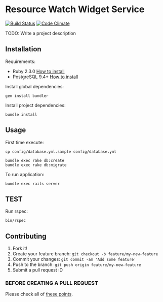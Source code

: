 # Resource Watch Widget Service

[![Build Status](https://travis-ci.org/resource-watch/rw_widget.svg?branch=staging)](https://travis-ci.org/resource-watch/rw_widget) [![Code Climate](https://codeclimate.com/github/resource-watch/rw_widget/badges/gpa.svg)](https://codeclimate.com/github/resource-watch/rw_widget)

TODO: Write a project description

## Installation

Requirements:

* Ruby 2.3.0 [How to install](https://gorails.com/setup/osx/10.10-yosemite)
* PostgreSQL 9.4+ [How to install](http://exponential.io/blog/2015/02/21/install-postgresql-on-mac-os-x-via-brew/)

Install global dependencies:

    gem install bundler

Install project dependencies:

    bundle install

## Usage

First time execute:

    cp config/database.yml.sample config/database.yml

    bundle exec rake db:create
    bundle exec rake db:migrate

To run application:

    bundle exec rails server

## TEST

  Run rspec:

    bin/rspec

## Contributing

1. Fork it!
2. Create your feature branch: `git checkout -b feature/my-new-feature`
3. Commit your changes: `git commit -am 'Add some feature'`
4. Push to the branch: `git push origin feature/my-new-feature`
5. Submit a pull request :D

### BEFORE CREATING A PULL REQUEST

  Please check all of [these points](https://github.com/resource-watch/rw_widget/blob/master/CONTRIBUTING.md).

